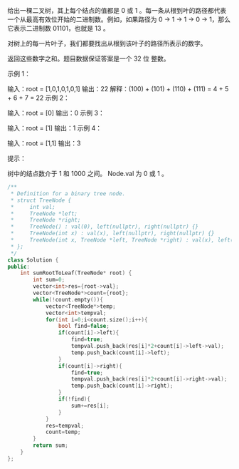 给出一棵二叉树，其上每个结点的值都是 0 或 1 。每一条从根到叶的路径都代表一个从最高有效位开始的二进制数。例如，如果路径为 0 -> 1 -> 1 -> 0 -> 1，那么它表示二进制数 01101，也就是 13 。

对树上的每一片叶子，我们都要找出从根到该叶子的路径所表示的数字。

返回这些数字之和。题目数据保证答案是一个 32 位 整数。

 

示例 1：


输入：root = [1,0,1,0,1,0,1]
输出：22
解释：(100) + (101) + (110) + (111) = 4 + 5 + 6 + 7 = 22
示例 2：

输入：root = [0]
输出：0
示例 3：

输入：root = [1]
输出：1
示例 4：

输入：root = [1,1]
输出：3


提示：

树中的结点数介于 1 和 1000 之间。
Node.val 为 0 或 1 。

```cpp
/**
 * Definition for a binary tree node.
 * struct TreeNode {
 *     int val;
 *     TreeNode *left;
 *     TreeNode *right;
 *     TreeNode() : val(0), left(nullptr), right(nullptr) {}
 *     TreeNode(int x) : val(x), left(nullptr), right(nullptr) {}
 *     TreeNode(int x, TreeNode *left, TreeNode *right) : val(x), left(left), right(right) {}
 * };
 */
class Solution {
public:
    int sumRootToLeaf(TreeNode* root) {
        int sum=0;
        vector<int>res={root->val};
        vector<TreeNode*>count={root};
        while(!count.empty()){
            vector<TreeNode*>temp;
            vector<int>tempval;
            for(int i=0;i<count.size();i++){
                bool find=false;
                if(count[i]->left){
                    find=true;
                    tempval.push_back(res[i]*2+count[i]->left->val);
                    temp.push_back(count[i]->left);
                }
                if(count[i]->right){
                    find=true;
                    tempval.push_back(res[i]*2+count[i]->right->val);
                    temp.push_back(count[i]->right);
                }
                if(!find){
                    sum+=res[i];
                }
            }
            res=tempval;
            count=temp;
        }
        return sum;
    }
};
```


